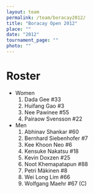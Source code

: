 ```yaml
---
layout: team
permalink: /team/boracay2012/
title: "Boracay Open 2012"
place: ""
date: "2012"
tournament_page: ""
photo: ""
---
```


# Roster

* Women
	1. Dada Gee #33
	2. Huifang Gao #3
	3. Nee Pawinee #55
	4. Pairaow Svensson #22
* Men
	1. Abhinav Shankar #60
	2. Bernhard Siebenhofer #7
	3. Kee Khoon Neo #6
	4. Kensuke Nakatsu #18
	5. Kevin Doxzen #25
	6. Noot Khemapatapun #88
	7. Petri Mäkinen #8
	8. Wei Long Lim #66
	9. Wolfgang Maehr #67 (C)
